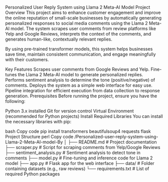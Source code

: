 Personalized User Reply System using Llama 2 Meta-AI Model
Project Overview
This project aims to enhance customer engagement and improve the online reputation of small-scale businesses by automatically generating personalized responses to social media comments using the Llama 2 Meta-AI model. The system scrapes user comments from review platforms like Yelp and Google Reviews, interprets the context of the comments, and generates human-like, contextually relevant replies.

By using pre-trained transformer models, this system helps businesses save time, maintain consistent communication, and engage meaningfully with their customers.

Key Features
Scrapes user comments from Google Reviews and Yelp.
Fine-tunes the Llama 2 Meta-AI model to generate personalized replies.
Performs sentiment analysis to determine the tone (positive/negative) of comments.
Deploys the system as a simple web interface for easy use.
Pipeline integration for efficient execution from data collection to response generation.
Prerequisites
Before running the project, ensure you have the following:

Python 3.x installed
Git for version control
Virtual Environment (recommended for Python projects)
Install Required Libraries
You can install the necessary libraries with pip:

bash
Copy code
pip install transformers beautifulsoup4 requests flask
Project Structure
perl
Copy code
/Personalized-user-reply-system-using-Llama-2-Meta-AI-model-By
│
├── README.md                   # Project documentation
├── scraper.py                  # Script for scraping comments from Yelp/Google Reviews
├── sentiment_analysis.py        # Sentiment analysis to detect tone in comments
├── model.py                    # Fine-tuning and inference code for Llama 2 model
├── app.py                      # Flask app for the web interface
├── data/                       # Folder containing datasets (e.g., raw reviews)
└── requirements.txt            # List of required Python packages

